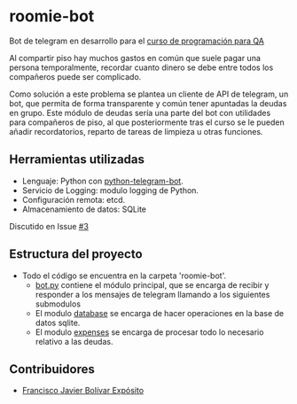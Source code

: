 # roomie-bot
Bot de telegram en desarrollo para el [curso de programación para QA](https://github.com/JJ/curso-tdd)

Al compartir piso hay muchos gastos en común que suele pagar una persona temporalmente, recordar cuanto dinero se debe entre todos los compañeros puede ser complicado.

Como solución a este problema se plantea un cliente de API de telegram, un bot, que permita de forma transparente y común tener apuntadas la deudas en grupo. Este módulo de deudas sería una parte del bot con utilidades para compañeros de piso, al que posteriormente tras el curso se le pueden añadir recordatorios, reparto de tareas de limpieza u otras funciones.

## Herramientas utilizadas

+ Lenguaje: Python con [python-telegram-bot](https://github.com/python-telegram-bot/python-telegram-bot).
+ Servicio de Logging: modulo logging de Python.
+ Configuración remota: etcd.
+ Almacenamiento de datos: SQLite

Discutido en Issue [#3](https://github.com/dipzza/roomie-bot/issues/3)

## Estructura del proyecto

+ Todo el código se encuentra en la carpeta 'roomie-bot'.
	- [bot.py](roomie-bot/bot.py) contiene el módulo principal, que se encarga de recibir y responder a los mensajes de telegram llamando a los siguientes submodulos
	- El modulo [database](roomie-bot/database/) se encarga de hacer operaciones en la base de datos sqlite.
	- El modulo [expenses](roomie-bot/expenses/) se encarga de procesar todo lo necesario relativo a las deudas.

## Contribuidores
+ [Francisco Javier Bolívar Expósito](https://github.com/dipzza)
